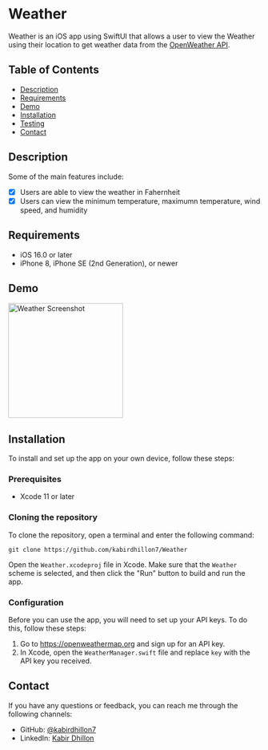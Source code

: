 # Weather
Weather is an iOS app using SwiftUI that allows a user to view the Weather using their location to get weather data from the [OpenWeather API](https://openweathermap.org/api).

## Table of Contents

- [Description](#description)
- [Requirements](#Requirements)
- [Demo](#demo)
- [Installation](#installation)
- [Testing](#testing)
- [Contact](#contact)

## Description

Some of the main features include:

- [X] Users are able to view the weather in Fahernheit
- [X] Users can view the minimum temperature, maximumn temperature, wind speed, and humidity

## Requirements

- iOS 16.0 or later
- iPhone 8, iPhone SE (2nd Generation), or newer

## Demo
<img width="229" alt="Weather Screenshot" src="https://user-images.githubusercontent.com/74223402/216849884-bccc8f25-acd9-4ca9-8b3c-87399ee01dea.png">

## Installation

To install and set up the app on your own device, follow these steps:

### Prerequisites
- Xcode 11 or later

### Cloning the repository

To clone the repository, open a terminal and enter the following command:
```
git clone https://github.com/kabirdhillon7/Weather
```

Open the `Weather.xcodeproj` file in Xcode. Make sure that the `Weather` scheme is selected, and then click the "Run" button to build and run the app.

### Configuration

Before you can use the app, you will need to set up your API keys. To do this, follow these steps:

1. Go to https://openweathermap.org and sign up for an API key.
2. In Xcode, open the `WeatherManager.swift` file and replace `key` with the API key you received.

## Contact

If you have any questions or feedback, you can reach me through the following channels:

- GitHub: [@kabirdhillon7](https://github.com/kabirdhillon7)
- LinkedIn: [Kabir Dhillon](https://www.linkedin.com/in/kabirdhillon/)
